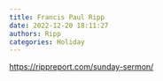 ```yaml
---
title: Francis Paul Ripp
date: 2022-12-20 18:11:27
authors: Ripp
categories: Holiday
---
```


 https://rippreport.com/sunday-sermon/